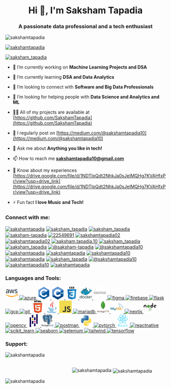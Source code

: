 <h1 align="center">Hi 👋, I'm Saksham Tapadia</h1>
<h3 align="center">A passionate data professional and a tech enthusiast</h3>

<p align="left"> <img src="https://komarev.com/ghpvc/?username=sakshamtapadia&label=Profile%20views&color=0e75b6&style=flat" alt="sakshamtapadia" /> </p>

<p align="left"> <a href="https://github.com/ryo-ma/github-profile-trophy"><img src="https://github-profile-trophy.vercel.app/?username=sakshamtapadia" alt="sakshamtapadia" /></a> </p>

<p align="left"> <a href="https://twitter.com/saksham_tapadia" target="blank"><img src="https://img.shields.io/twitter/follow/saksham_tapadia?logo=twitter&style=for-the-badge" alt="saksham_tapadia" /></a> </p>

- 🔭 I’m currently working on **Machine Learning Projects and DSA**

- 🌱 I’m currently learning **DSA and Data Analytics**

- 👯 I’m looking to connect with **Software and Big Data Professionals**

- 🤝 I’m looking for helping people with **Data Science and Analytics and ML**

- 👨‍💻 All of my projects are available at [https://github.com/SakshamTapadia](https://github.com/SakshamTapadia)

- 📸 I regularly post on [https://medium.com/@sakshamtapadia10](https://medium.com/@sakshamtapadia10)

- 💬 Ask me about **Anything you like in tech!**

- 📫 How to reach me **sakshamtapadia10@gmail.com**

- 📄 Know about my experiences [https://drive.google.com/file/d/1NDTlpQdt2NhkJa0sJeIMQHg7KVAHfxPr/view?usp=drive_link](https://drive.google.com/file/d/1NDTlpQdt2NhkJa0sJeIMQHg7KVAHfxPr/view?usp=drive_link)

- ⚡ Fun fact **I love Music and Tech!**

<h3 align="left">Connect with me:</h3>
<p align="left">
<a href="https://codepen.io/sakshamtapadia" target="blank"><img align="center" src="https://raw.githubusercontent.com/rahuldkjain/github-profile-readme-generator/master/src/images/icons/Social/codepen.svg" alt="sakshamtapadia" height="30" width="40" /></a>
<a href="https://dev.to/saksham_tapadia" target="blank"><img align="center" src="https://raw.githubusercontent.com/rahuldkjain/github-profile-readme-generator/master/src/images/icons/Social/devto.svg" alt="saksham_tapadia" height="30" width="40" /></a>
<a href="https://twitter.com/saksham_tapadia" target="blank"><img align="center" src="https://raw.githubusercontent.com/rahuldkjain/github-profile-readme-generator/master/src/images/icons/Social/twitter.svg" alt="saksham_tapadia" height="30" width="40" /></a>
<a href="https://linkedin.com/in/saksham-tapadia" target="blank"><img align="center" src="https://raw.githubusercontent.com/rahuldkjain/github-profile-readme-generator/master/src/images/icons/Social/linked-in-alt.svg" alt="saksham-tapadia" height="30" width="40" /></a>
<a href="https://stackoverflow.com/users/22549691" target="blank"><img align="center" src="https://raw.githubusercontent.com/rahuldkjain/github-profile-readme-generator/master/src/images/icons/Social/stack-overflow.svg" alt="22549691" height="30" width="40" /></a>
<a href="https://codesandbox.com/sakshamtapadia02" target="blank"><img align="center" src="https://raw.githubusercontent.com/rahuldkjain/github-profile-readme-generator/master/src/images/icons/Social/codesandbox.svg" alt="sakshamtapadia02" height="30" width="40" /></a>
<a href="https://kaggle.com/sakshamtapadia02" target="blank"><img align="center" src="https://raw.githubusercontent.com/rahuldkjain/github-profile-readme-generator/master/src/images/icons/Social/kaggle.svg" alt="sakshamtapadia02" height="30" width="40" /></a>
<a href="https://fb.com/saksham.tapadia.10" target="blank"><img align="center" src="https://raw.githubusercontent.com/rahuldkjain/github-profile-readme-generator/master/src/images/icons/Social/facebook.svg" alt="saksham.tapadia.10" height="30" width="40" /></a>
<a href="https://instagram.com/saksham_tapadia" target="blank"><img align="center" src="https://raw.githubusercontent.com/rahuldkjain/github-profile-readme-generator/master/src/images/icons/Social/instagram.svg" alt="saksham_tapadia" height="30" width="40" /></a>
<a href="https://dribbble.com/saksham_tapadia" target="blank"><img align="center" src="https://raw.githubusercontent.com/rahuldkjain/github-profile-readme-generator/master/src/images/icons/Social/dribbble.svg" alt="saksham_tapadia" height="30" width="40" /></a>
<a href="https://hashnode.com/@saksham-tapadia" target="blank"><img align="center" src="https://raw.githubusercontent.com/rahuldkjain/github-profile-readme-generator/master/src/images/icons/Social/hashnode.svg" alt="@saksham-tapadia" height="30" width="40" /></a>
<a href="https://medium.com/@sakshamtapadia10" target="blank"><img align="center" src="https://raw.githubusercontent.com/rahuldkjain/github-profile-readme-generator/master/src/images/icons/Social/medium.svg" alt="@sakshamtapadia10" height="30" width="40" /></a>
<a href="https://www.youtube.com/c/sakshamtapadia" target="blank"><img align="center" src="https://raw.githubusercontent.com/rahuldkjain/github-profile-readme-generator/master/src/images/icons/Social/youtube.svg" alt="sakshamtapadia" height="30" width="40" /></a>
<a href="https://www.codechef.com/users/sakshamtapadia" target="blank"><img align="center" src="https://cdn.jsdelivr.net/npm/simple-icons@3.1.0/icons/codechef.svg" alt="sakshamtapadia" height="30" width="40" /></a>
<a href="https://www.hackerrank.com/sakshamtapadia10" target="blank"><img align="center" src="https://raw.githubusercontent.com/rahuldkjain/github-profile-readme-generator/master/src/images/icons/Social/hackerrank.svg" alt="sakshamtapadia10" height="30" width="40" /></a>
<a href="https://codeforces.com/profile/sakshamtapadia" target="blank"><img align="center" src="https://raw.githubusercontent.com/rahuldkjain/github-profile-readme-generator/master/src/images/icons/Social/codeforces.svg" alt="sakshamtapadia" height="30" width="40" /></a>
<a href="https://www.leetcode.com/saksham_tapadia" target="blank"><img align="center" src="https://raw.githubusercontent.com/rahuldkjain/github-profile-readme-generator/master/src/images/icons/Social/leet-code.svg" alt="saksham_tapadia" height="30" width="40" /></a>
<a href="https://www.hackerearth.com/@sakshamtapadia10" target="blank"><img align="center" src="https://raw.githubusercontent.com/rahuldkjain/github-profile-readme-generator/master/src/images/icons/Social/hackerearth.svg" alt="@sakshamtapadia10" height="30" width="40" /></a>
<a href="https://auth.geeksforgeeks.org/user/sakshamtapadia10" target="blank"><img align="center" src="https://raw.githubusercontent.com/rahuldkjain/github-profile-readme-generator/master/src/images/icons/Social/geeks-for-geeks.svg" alt="sakshamtapadia10" height="30" width="40" /></a>
<a href="https://www.topcoder.com/members/sakshamtapadia" target="blank"><img align="center" src="https://raw.githubusercontent.com/rahuldkjain/github-profile-readme-generator/master/src/images/icons/Social/topcoder.svg" alt="sakshamtapadia" height="30" width="40" /></a>
</p>

<h3 align="left">Languages and Tools:</h3>
<p align="left"> <a href="https://aws.amazon.com" target="_blank" rel="noreferrer"> <img src="https://raw.githubusercontent.com/devicons/devicon/master/icons/amazonwebservices/amazonwebservices-original-wordmark.svg" alt="aws" width="40" height="40"/> </a> <a href="https://azure.microsoft.com/en-in/" target="_blank" rel="noreferrer"> <img src="https://www.vectorlogo.zone/logos/microsoft_azure/microsoft_azure-icon.svg" alt="azure" width="40" height="40"/> </a> <a href="https://www.cprogramming.com/" target="_blank" rel="noreferrer"> <img src="https://raw.githubusercontent.com/devicons/devicon/master/icons/c/c-original.svg" alt="c" width="40" height="40"/> </a> <a href="https://www.w3schools.com/cpp/" target="_blank" rel="noreferrer"> <img src="https://raw.githubusercontent.com/devicons/devicon/master/icons/cplusplus/cplusplus-original.svg" alt="cplusplus" width="40" height="40"/> </a> <a href="https://www.w3schools.com/css/" target="_blank" rel="noreferrer"> <img src="https://raw.githubusercontent.com/devicons/devicon/master/icons/css3/css3-original-wordmark.svg" alt="css3" width="40" height="40"/> </a> <a href="https://www.docker.com/" target="_blank" rel="noreferrer"> <img src="https://raw.githubusercontent.com/devicons/devicon/master/icons/docker/docker-original-wordmark.svg" alt="docker" width="40" height="40"/> </a> <a href="https://expressjs.com" target="_blank" rel="noreferrer"> <img src="https://raw.githubusercontent.com/devicons/devicon/master/icons/express/express-original-wordmark.svg" alt="express" width="40" height="40"/> </a> <a href="https://www.figma.com/" target="_blank" rel="noreferrer"> <img src="https://www.vectorlogo.zone/logos/figma/figma-icon.svg" alt="figma" width="40" height="40"/> </a> <a href="https://firebase.google.com/" target="_blank" rel="noreferrer"> <img src="https://www.vectorlogo.zone/logos/firebase/firebase-icon.svg" alt="firebase" width="40" height="40"/> </a> <a href="https://flask.palletsprojects.com/" target="_blank" rel="noreferrer"> <img src="https://www.vectorlogo.zone/logos/pocoo_flask/pocoo_flask-icon.svg" alt="flask" width="40" height="40"/> </a> <a href="https://cloud.google.com" target="_blank" rel="noreferrer"> <img src="https://www.vectorlogo.zone/logos/google_cloud/google_cloud-icon.svg" alt="gcp" width="40" height="40"/> </a> <a href="https://git-scm.com/" target="_blank" rel="noreferrer"> <img src="https://www.vectorlogo.zone/logos/git-scm/git-scm-icon.svg" alt="git" width="40" height="40"/> </a> <a href="https://www.w3.org/html/" target="_blank" rel="noreferrer"> <img src="https://raw.githubusercontent.com/devicons/devicon/master/icons/html5/html5-original-wordmark.svg" alt="html5" width="40" height="40"/> </a> <a href="https://www.java.com" target="_blank" rel="noreferrer"> <img src="https://raw.githubusercontent.com/devicons/devicon/master/icons/java/java-original.svg" alt="java" width="40" height="40"/> </a> <a href="https://developer.mozilla.org/en-US/docs/Web/JavaScript" target="_blank" rel="noreferrer"> <img src="https://raw.githubusercontent.com/devicons/devicon/master/icons/javascript/javascript-original.svg" alt="javascript" width="40" height="40"/> </a> <a href="https://mariadb.org/" target="_blank" rel="noreferrer"> <img src="https://www.vectorlogo.zone/logos/mariadb/mariadb-icon.svg" alt="mariadb" width="40" height="40"/> </a> <a href="https://www.mongodb.com/" target="_blank" rel="noreferrer"> <img src="https://raw.githubusercontent.com/devicons/devicon/master/icons/mongodb/mongodb-original-wordmark.svg" alt="mongodb" width="40" height="40"/> </a> <a href="https://www.mysql.com/" target="_blank" rel="noreferrer"> <img src="https://raw.githubusercontent.com/devicons/devicon/master/icons/mysql/mysql-original-wordmark.svg" alt="mysql" width="40" height="40"/> </a> <a href="https://nextjs.org/" target="_blank" rel="noreferrer"> <img src="https://cdn.worldvectorlogo.com/logos/nextjs-2.svg" alt="nextjs" width="40" height="40"/> </a> <a href="https://nodejs.org" target="_blank" rel="noreferrer"> <img src="https://raw.githubusercontent.com/devicons/devicon/master/icons/nodejs/nodejs-original-wordmark.svg" alt="nodejs" width="40" height="40"/> </a> <a href="https://opencv.org/" target="_blank" rel="noreferrer"> <img src="https://www.vectorlogo.zone/logos/opencv/opencv-icon.svg" alt="opencv" width="40" height="40"/> </a> <a href="https://pandas.pydata.org/" target="_blank" rel="noreferrer"> <img src="https://raw.githubusercontent.com/devicons/devicon/2ae2a900d2f041da66e950e4d48052658d850630/icons/pandas/pandas-original.svg" alt="pandas" width="40" height="40"/> </a> <a href="https://www.postgresql.org" target="_blank" rel="noreferrer"> <img src="https://raw.githubusercontent.com/devicons/devicon/master/icons/postgresql/postgresql-original-wordmark.svg" alt="postgresql" width="40" height="40"/> </a> <a href="https://postman.com" target="_blank" rel="noreferrer"> <img src="https://www.vectorlogo.zone/logos/getpostman/getpostman-icon.svg" alt="postman" width="40" height="40"/> </a> <a href="https://www.python.org" target="_blank" rel="noreferrer"> <img src="https://raw.githubusercontent.com/devicons/devicon/master/icons/python/python-original.svg" alt="python" width="40" height="40"/> </a> <a href="https://pytorch.org/" target="_blank" rel="noreferrer"> <img src="https://www.vectorlogo.zone/logos/pytorch/pytorch-icon.svg" alt="pytorch" width="40" height="40"/> </a> <a href="https://reactjs.org/" target="_blank" rel="noreferrer"> <img src="https://raw.githubusercontent.com/devicons/devicon/master/icons/react/react-original-wordmark.svg" alt="react" width="40" height="40"/> </a> <a href="https://reactnative.dev/" target="_blank" rel="noreferrer"> <img src="https://reactnative.dev/img/header_logo.svg" alt="reactnative" width="40" height="40"/> </a> <a href="https://scikit-learn.org/" target="_blank" rel="noreferrer"> <img src="https://upload.wikimedia.org/wikipedia/commons/0/05/Scikit_learn_logo_small.svg" alt="scikit_learn" width="40" height="40"/> </a> <a href="https://seaborn.pydata.org/" target="_blank" rel="noreferrer"> <img src="https://seaborn.pydata.org/_images/logo-mark-lightbg.svg" alt="seaborn" width="40" height="40"/> </a> <a href="https://www.selenium.dev" target="_blank" rel="noreferrer"> <img src="https://raw.githubusercontent.com/detain/svg-logos/780f25886640cef088af994181646db2f6b1a3f8/svg/selenium-logo.svg" alt="selenium" width="40" height="40"/> </a> <a href="https://tailwindcss.com/" target="_blank" rel="noreferrer"> <img src="https://www.vectorlogo.zone/logos/tailwindcss/tailwindcss-icon.svg" alt="tailwind" width="40" height="40"/> </a> <a href="https://www.tensorflow.org" target="_blank" rel="noreferrer"> <img src="https://www.vectorlogo.zone/logos/tensorflow/tensorflow-icon.svg" alt="tensorflow" width="40" height="40"/> </a> </p>

<h3 align="left">Support:</h3>
<p><a href="https://www.buymeacoffee.com/sakshamtapadia"> <img align="left" src="https://cdn.buymeacoffee.com/buttons/v2/default-yellow.png" height="50" width="210" alt="sakshamtapadia" /></a></p><br><br>

<p><img align="left" src="https://github-readme-stats.vercel.app/api/top-langs?username=sakshamtapadia&show_icons=true&locale=en&layout=compact" alt="sakshamtapadia" /></p>

<p>&nbsp;<img align="center" src="https://github-readme-stats.vercel.app/api?username=sakshamtapadia&show_icons=true&locale=en" alt="sakshamtapadia" /></p>

<p><img align="center" src="https://github-readme-streak-stats.herokuapp.com/?user=sakshamtapadia&" alt="sakshamtapadia" /></p>
